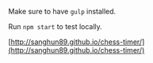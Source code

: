 Make sure to have `gulp` installed.

Run `npm start` to test locally.

[http://sanghun89.github.io/chess-timer/](http://sanghun89.github.io/chess-timer/)
